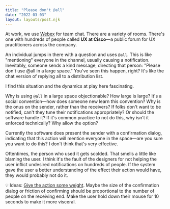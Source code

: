 ```yaml
---
title: "Please don't @all"
date: "2022-03-03"
layout: layouts/post.njk
---
```


At work, we use [Webex](https://www.webex.com) for team chat. There are a
variety of rooms. There's one with hundreds of people called **UX at Cisco**—a
public forum for UX practitioners across the company.

An individual jumps in there with a question and uses `@all`. This is like
"mentioning" everyone in the channel, usually causing a notification.
Inevitably, someone sends a kind message, directing that person: "Please don't
use @all in a large space." You've seen this happen, right? It's like the chat
version of replying all to a distribution list.

I find this situation and the dynamics at play here fascinating.

Why is using `@all` in a large space objectionable? How large is large? It's a
social convention—how does someone new learn this convention? Why is the onus on
the sender, rather than the receivers? If folks don't want to be notified, can't
they tune their notifications appropriately? Or should the software handle it?
If it's common practice to not do this, why isn't it enforced technically? Why
allow the option?

Currently the software does present the sender with a confirmation dialog,
indicating that this action will mention everyone in the space—are you sure you
want to do this? I don't think that's very effective.

Oftentimes, the person who used it gets scolded. That smells a little like
blaming the user. I think it's the fault of the designers for not helping the
user inflict undesired notifications on hundreds of people. If the system gave
the user a better understanding of the effect their action would have, they
would probably not do it.

💡 Ideas:
[Give the action some weight](https://twitter.com/bentsai/status/1511075303732437000).
Maybe the size of the confirmation dialog or friction of confirming should be
proportional to the number of people on the receiving end. Make the user hold
down their mouse for 10 seconds to make it more visceral.
